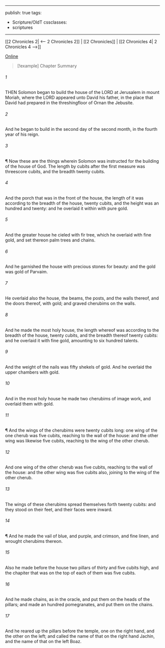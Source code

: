 

---
publish: true
tags:
  - Scripture/OldT
cssclasses:
  - scriptures
---
[[2 Chronicles 2| <-- 2 Chronicles 2]] | [[2 Chronicles]] | [[2 Chronicles 4| 2 Chronicles 4 -->]]

[Online](https://churchofjesuschrist.org/study/scriptures/ot/2-chr/3?lang=eng)

>[!example] Chapter Summary
>
###### 1
THEN Solomon began to build the house of the LORD at Jerusalem in mount Moriah, where the LORD appeared unto David his father, in the place that David had prepared in the threshingfloor of Ornan the Jebusite.
###### 2
And he began to build in the second day of the second month, in the fourth year of his reign.
###### 3
¶ Now these are the things wherein Solomon was instructed for the building of the house of God.  The length by cubits after the first measure was threescore cubits, and the breadth twenty cubits.
###### 4
And the porch that was in the front of the house, the length of it was according to the breadth of the house, twenty cubits, and the height was an hundred and twenty: and he overlaid it within with pure gold.
###### 5
And the greater house he cieled with fir tree, which he overlaid with fine gold, and set thereon palm trees and chains.
###### 6
And he garnished the house with precious stones for beauty: and the gold was gold of Parvaim.
###### 7
He overlaid also the house, the beams, the posts, and the walls thereof, and the doors thereof, with gold; and graved cherubims on the walls.
###### 8
And he made the most holy house, the length whereof was according to the breadth of the house, twenty cubits, and the breadth thereof twenty cubits: and he overlaid it with fine gold, amounting to six hundred talents.
###### 9
And the weight of the nails was fifty shekels of gold.  And he overlaid the upper chambers with gold.
###### 10
And in the most holy house he made two cherubims of image work, and overlaid them with gold.
###### 11
¶ And the wings of the cherubims were twenty cubits long: one wing of the one cherub was five cubits, reaching to the wall of the house: and the other wing was likewise five cubits, reaching to the wing of the other cherub.
###### 12
And one wing of the other cherub was five cubits, reaching to the wall of the house: and the other wing was five cubits also, joining to the wing of the other cherub.
###### 13
The wings of these cherubims spread themselves forth twenty cubits: and they stood on their feet, and their faces were inward.
###### 14
¶ And he made the vail of blue, and purple, and crimson, and fine linen, and wrought cherubims thereon.
###### 15
Also he made before the house two pillars of thirty and five cubits high, and the chapiter that was on the top of each of them was five cubits.
###### 16
And he made chains, as in the oracle, and put them on the heads of the pillars; and made an hundred pomegranates, and put them on the chains.
###### 17
And he reared up the pillars before the temple, one on the right hand, and the other on the left; and called the name of that on the right hand Jachin, and the name of that on the left Boaz.



